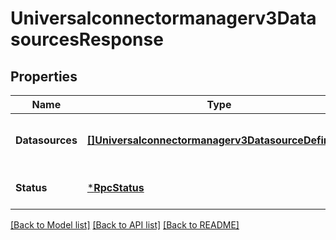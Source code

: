 # Universalconnectormanagerv3DatasourcesResponse

## Properties
Name | Type | Description | Notes
------------ | ------------- | ------------- | -------------
**Datasources** | [**[]Universalconnectormanagerv3DatasourceDefinition**](universalconnectormanagerv3DatasourceDefinition.md) | Collection of datasource definitions. | [optional] [default to null]
**Status** | [***RpcStatus**](rpcStatus.md) |  | [optional] [default to null]

[[Back to Model list]](../README.md#documentation-for-models) [[Back to API list]](../README.md#documentation-for-api-endpoints) [[Back to README]](../README.md)

